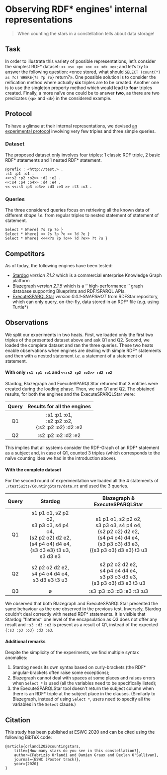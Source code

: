 Observing RDF\* engines' internal representations
=================================================

> When counting the stars in a constellation tells about data storage!

Task
----

In order to illustrate this variety of possible representations, let’s consider the simplest
RDF\* dataset: `<< <s> <p> <o> >> <d> <e>`; and let’s try to answer the following question:
&laquo;once stored, what should `SELECT (count(*) as ?c) WHERE{?s ?p ?o}` return?&raquo;.
One possible solution is to consider the reification method where actually __six__ triples are
to be created. Another one is to use the singleton property method which would lead to
__four__ triples created. Finally, a more naïve one could be to answer __two__, as there are
two predicates (`<p>` and `<d>`) in the considered example.

Protocol
--------

To have a glimse at their internal representations, we devised
[an experimental protocol](./testSuits/CountingStars/) involving very few triples and three
simple queries.

### Dataset

The proposed dataset only involves four triples: 1 classic RDF triple, 2 basic RDF\* statements
and 1 nested RDF\* statement.

    @prefix : <http://test.> .
    :s1 :p1 :o1 .
    <<:s2 :p2 :o2>> :d2 :e2 .
    <<:s4 :p4 :o4>> :d4 :e4 .
    << <<:s3 :p3 :o3>> :d3 :e3 >> :t3 :u3 .


### Queries

The three considered queries focus on retrieving all the known data of different _shape_ _i.e._
from regular triples to nested statement of statement of statement.

    Select * Where{ ?s ?p ?o }
    Select * Where{ << ?s ?p ?o >> ?d ?e }
    Select * Where{ <<<<?s ?p ?o>> ?d ?e>> ?t ?u }


Competitors
-----------

As of today, the following engines have been tested:

* [Stardog](https://www.stardog.com/) _version 7.1.2_ which is a commercial enterprise
Knowledge Graph platform
* [Blazegraph](https://blazegraph.com/) _version 2.1.5_ which is a &lsquo;&lsquo;
high-performance &rsquo;&rsquo; graph database supporting Blueprints and RDF/SPARQL
APIs.
* [ExecuteSPARQLStar](https://github.com/RDFstar/RDFstarTools) _version 0.0.1-SNAPSHOT_ from
RDFStar repository, which can only query, on-the-fly, data stored in an RDF\* file (_e.g._
using Turtle\*)

Observations
------------

We split our experiments in two heats. First, we loaded only the first two triples of the
presented dataset above and ask Q1 and Q2. Second, we loaded the complete dataset and ran the
three queries. These two heats enable observations when engines are dealing with simple
RDF\* statements and then with a nested statement _i.e._ a statement of a statement of
statement.

#### With only `:s1 :p1 :o1` and `<<:s2 :p2 :o2>> :d2 :e2`

Stardog, Blazegraph and ExecuteSPARQLStar returned that 3 entities were created during the
loading phase. Then, we ran Q1 and Q2. The obtained results, for both the engines and the
ExecuteSPARQLStar were:

|Query|Results for all the engines|
|:---:|:-----:|
|Q1|:s1 :p1 :o1,<br>:s2 :p2 :o2,<br>\{:s2 :p2 :o2\} :d2 :e2|
|Q2|:s2 :p2 :o2 :d2 :e2|

This implies that all systems consider the RDF-Graph of an RDF\* statement as a subject and,
in case of Q1, counted 3 triples (which corresponds to the naïve counting idea we had in
the introduction above).

#### With the complete dataset

For the second round of experimentation we loaded all the 4 statements of
`./testSuits/CountingStars/data.nt` and used the 3 queries.

|Query|Stardog|Blazegraph &amp; ExecuteSPARQLStar|
|:---:|:-----:|:--------------------------------:|
|Q1|s1 p1 o1, s2 p2 o2,<br>s3 p3 o3, s4 p4 o4,<br>\{s2 p2 o2\} d2 e2,<br>\{s4 p4 o4\} d4 e4,<br>\{s3 d3 e3\} t3 u3,<br>s3 d3 e3 |s1 p1 o1, s2 p2 o2,<br>s3 p3 o3, s4 p4 o4,<br>\{s2 p2 o2\} d2 e2,<br>\{s4 p4 o4\} d4 e4,<br>\{s3 p3 o3\} d3 e3,<br>\{\{s3 p3 o3\} d3 e3\} t3 u3|
|Q2|s2 p2 o2 d2 e2,<br>s4 p4 o4 d4 e4,<br>s3 d3 e3 t3 u3 |s2 p2 o2 d2 e2,<br>s4 p4 o4 d4 e4,<br>s3 p3 o3 d3 e3,<br>\{s3 p3 o3\} d3 e3 t3 u3 |
|Q3|ø|:s3 :p3 :o3 :d3 :e3 :t3 :u3|

We observed that both Blazegraph and ExecuteSPARQLStar presented the same behaviour as the
one observed in the previous test. Inversely, Stardog couldn't deal correctly with nested
RDF\* statements. It is visible that Stardog &lsquo;&lsquo;flattens&rsquo;&rsquo; one level
of the encapsulation as Q3 does not offer any result and `:s3 :d3 :e3` is present as a
result of Q1, instead of the expected `{:s3 :p3 :o3} :d3 :e3`.

#### Additional remarks

Despite the simplicity of the experiments, we find multiple syntax anomalies:

1. Stardog needs its own syntax based on curly-brackets (the RDF\* angular-brackets often
raise some exceptions);
2. Blazegraph cannot deal with spaces at some places and raises errors when `Select *` is
used (all the variables need to be specifically listed);
3. the ExecuteSPARQLStar tool doesn't return the subject column when there is an RDF* triple
at the subject place in the clauses. (Similarly to Blazegraph, instead of using `Select *`,
users need to specify all the variables in the `Select` clause.)

Citation
--------

This study has been published at ESWC 2020 and can be cited using the following BibTeX code:

    @article{orlandi2020countingstars,
        title={How many stars do you see in this constellation?},
        author={Fabrizio Orlandi and Damien Graux and Declan O'Sullivan},
        journal={ESWC (Poster track)},
        year={2020}
    }

